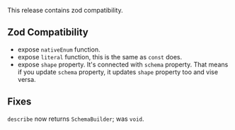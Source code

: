 This release contains zod compatibility.

## Zod Compatibility

- expose `nativeEnum` function.
- expose `literal` function, this is the same as `const` does.
- expose `shape` property. It's connected with `schema` property. That means if you update `schema` property, it updates `shape` property too and vise versa.

## Fixes

`describe` now returns `SchemaBuilder`; was `void`.
